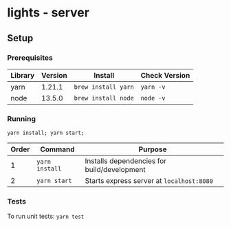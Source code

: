 # lights - server

## Setup

### Prerequisites

| Library | Version | Install             | Check Version |
| ------- | ------- | ------------------- | ------------- |
| yarn    | 1.21.1  | `brew install yarn` | `yarn -v`     |
| node    | 13.5.0  | `brew install node` | `node -v`     |

### Running

```
yarn install; yarn start;
```

| Order | Command        | Purpose                                     |
| ----- | -------------- | ------------------------------------------- |
| 1     | `yarn install` | Installs dependencies for build/development |
| 2     | `yarn start`   | Starts express server at `localhost:8080`   |

### Tests

To run unit tests: `yarn test`
